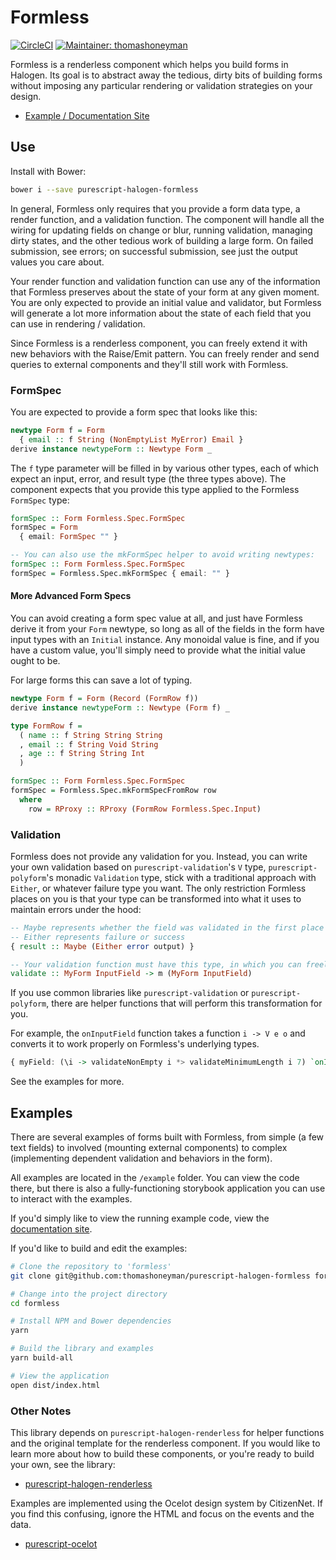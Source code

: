 # Formless

[![CircleCI](https://circleci.com/gh/thomashoneyman/purescript-halogen-formless/tree/master.svg?style=shield)](https://circleci.com/gh/thomashoneyman/purescript-halogen-formless/tree/master)
[![Maintainer: thomashoneyman](https://img.shields.io/badge/maintainer-thomashoneyman-lightgrey.svg)](http://github.com/thomashoneyman)

Formless is a renderless component which helps you build forms in Halogen. Its goal is to abstract away the tedious, dirty bits of building forms without imposing any particular rendering or validation strategies on your design.

- [Example / Documentation Site](https://thomashoneyman.github.io/purescript-halogen-formless/)

## Use

Install with Bower:

```sh
bower i --save purescript-halogen-formless
```

In general, Formless only requires that you provide a form data type, a render function, and a validation function. The component will handle all the wiring for updating fields on change or blur, running validation, managing dirty states, and the other tedious work of building a large form. On failed submission, see errors; on successful submission, see just the output values you care about.

Your render function and validation function can use any of the information that Formless preserves about the state of your form at any given moment. You are only expected to provide an initial value and validator, but Formless will generate a lot more information about the state of each field that you can use in rendering / validation.

Since Formless is a renderless component, you can freely extend it with new behaviors with the Raise/Emit pattern. You can freely render and send queries to external components and they'll still work with Formless.

### FormSpec

You are expected to provide a form spec that looks like this:

```purescript
newtype Form f = Form
  { email :: f String (NonEmptyList MyError) Email }
derive instance newtypeForm :: Newtype Form _
```

The `f` type parameter will be filled in by various other types, each of which expect an input, error, and result type (the three types above). The component expects that you provide this type applied to the Formless `FormSpec` type:

```purescript
formSpec :: Form Formless.Spec.FormSpec
formSpec = Form
  { email: FormSpec "" }

-- You can also use the mkFormSpec helper to avoid writing newtypes:
formSpec :: Form Formless.Spec.FormSpec
formSpec = Formless.Spec.mkFormSpec { email: "" }
```

#### More Advanced Form Specs

You can avoid creating a form spec value at all, and just have Formless derive it from your `Form` newtype, so long as all of the fields in the form have input types with an `Initial` instance. Any monoidal value is fine, and if you have a custom value, you'll simply need to provide what the initial value ought to be.

For large forms this can save a lot of typing.

```purescript
newtype Form f = Form (Record (FormRow f))
derive instance newtypeForm :: Newtype (Form f) _

type FormRow f =
  ( name :: f String String String
  , email :: f String Void String
  , age :: f String String Int
  )

formSpec :: Form Formless.Spec.FormSpec
formSpec = Formless.Spec.mkFormSpecFromRow row
  where
    row = RProxy :: RProxy (FormRow Formless.Spec.Input)
```

### Validation

Formless does not provide any validation for you. Instead, you can write your own validation based on `purescript-validation`'s `V` type, `purescript-polyform`'s monadic `Validation` type, stick with a traditional approach with `Either`, or whatever failure type you want. The only restriction Formless places on you is that your type can be transformed into what it uses to maintain errors under the hood:

```purescript
-- Maybe represents whether the field was validated in the first place
-- Either represents failure or success
{ result :: Maybe (Either error output) }

-- Your validation function must have this type, in which you can freely perform monadic or applicative-style validation:
validate :: MyForm InputField -> m (MyForm InputField)
```

If you use common libraries like `purescript-validation` or `purescript-polyform`, there are helper functions that will perform this transformation for you.

For example, the `onInputField` function takes a function `i -> V e o` and converts it to work properly on Formless's underlying types.

```purescript
{ myField: (\i -> validateNonEmpty i *> validateMinimumLength i 7) `onInputField` myField }
```

See the examples for more.

## Examples

There are several examples of forms built with Formless, from simple (a few text fields) to involved (mounting external components) to complex (implementing dependent validation and behaviors in the form).

All examples are located in the `/example` folder. You can view the code there, but there is also a fully-functioning storybook application you can use to interact with the examples.

If you'd simply like to view the running example code, view the [documentation site](https://thomashoneyman.github.io/purescript-halogen-formless/).

If you'd like to build and edit the examples:

```sh
# Clone the repository to 'formless'
git clone git@github.com:thomashoneyman/purescript-halogen-formless formless

# Change into the project directory
cd formless

# Install NPM and Bower dependencies
yarn

# Build the library and examples
yarn build-all

# View the application
open dist/index.html
```

### Other Notes

This library depends on `purescript-halogen-renderless` for helper functions and the original template for the renderless component. If you would like to learn more about how to build these components, or you're ready to build your own, see the library:

- [purescript-halogen-renderless](https://github.com/thomashoneyman/purescript-halogen-renderless)

Examples are implemented using the Ocelot design system by CitizenNet. If you find this confusing, ignore the HTML and focus on the events and the data.

- [purescript-ocelot](https://github.com/citizennet/purescript-ocelot)
